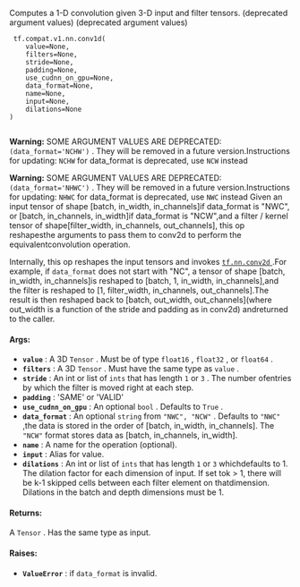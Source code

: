 

Computes a 1-D convolution given 3-D input and filter tensors. (deprecated argument values) (deprecated argument values)

```
 tf.compat.v1.nn.conv1d(
    value=None,
    filters=None,
    stride=None,
    padding=None,
    use_cudnn_on_gpu=None,
    data_format=None,
    name=None,
    input=None,
    dilations=None
)
 
```


**Warning:**  SOME ARGUMENT VALUES ARE DEPRECATED:  `(data_format='NCHW')` . They will be removed in a future version.Instructions for updating: `NCHW`  for data_format is deprecated, use  `NCW`  instead

**Warning:**  SOME ARGUMENT VALUES ARE DEPRECATED:  `(data_format='NHWC')` . They will be removed in a future version.Instructions for updating: `NHWC`  for data_format is deprecated, use  `NWC`  instead
Given an input tensor of shape  [batch, in_width, in_channels]if data_format is "NWC", or  [batch, in_channels, in_width]if data_format is "NCW",and a filter / kernel tensor of shape[filter_width, in_channels, out_channels], this op reshapesthe arguments to pass them to conv2d to perform the equivalentconvolution operation.

Internally, this op reshapes the input tensors and invokes [ `tf.nn.conv2d` ](https://tensorflow.google.cn/api_docs/python/tf/nn/conv2d).For example, if  `data_format`  does not start with "NC", a tensor of shape  [batch, in_width, in_channels]is reshaped to  [batch, 1, in_width, in_channels],and the filter is reshaped to  [1, filter_width, in_channels, out_channels].The result is then reshaped back to  [batch, out_width, out_channels](where out_width is a function of the stride and padding as in conv2d) andreturned to the caller.

#### Args:
- **`value`** : A 3D  `Tensor` .  Must be of type  `float16` ,  `float32` , or  `float64` .
- **`filters`** : A 3D  `Tensor` .  Must have the same type as  `value` .
- **`stride`** : An int or list of  `ints`  that has length  `1`  or  `3` .  The number ofentries by which the filter is moved right at each step.
- **`padding`** : 'SAME' or 'VALID'
- **`use_cudnn_on_gpu`** : An optional  `bool` .  Defaults to  `True` .
- **`data_format`** : An optional  `string`  from  `"NWC", "NCW"` .  Defaults to  `"NWC"` ,the data is stored in the order of [batch, in_width, in_channels].  The `"NCW"`  format stores data as [batch, in_channels, in_width].
- **`name`** : A name for the operation (optional).
- **`input`** : Alias for value.
- **`dilations`** : An int or list of  `ints`  that has length  `1`  or  `3`  whichdefaults to 1. The dilation factor for each dimension of input. If set tok > 1, there will be k-1 skipped cells between each filter element on thatdimension. Dilations in the batch and depth dimensions must be 1.


#### Returns:
A  `Tensor` .  Has the same type as input.

#### Raises:
- **`ValueError`** : if  `data_format`  is invalid.
